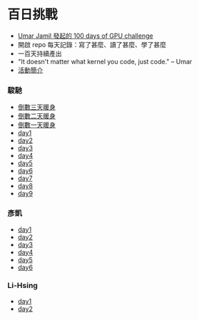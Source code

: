 # 百日挑戰

- [Umar Jamil 發起的 100 days of GPU challenge](https://github.com/hkproj/100-days-of-gpu/blob/main/CUDA.md)
- 開啟 repo 每天記錄：寫了甚麼、讀了甚麼、學了甚麼 
- 一百天持續產出
- "It doesn't matter what kernel you code, just code." – Umar
- [活動簡介](https://docs.google.com/presentation/d/1t322WsV8mq3heJAbSwq7WExUH3Ff5jaTyXeduDND8Xc/edit?slide=id.p#slide=id.p)

### 駿馳

- [倒數三天暖身](https://github.com/Tcc0403/gpu-100-days/tree/main/D-3)
- [倒數二天暖身](https://github.com/Tcc0403/gpu-100-days/tree/main/D-2)
- [倒數一天暖身](https://github.com/Tcc0403/gpu-100-days/tree/main/D-1)
- [day1](https://github.com/Tcc0403/gpu-100-days/tree/main/day001)
- [day2](https://github.com/Tcc0403/gpu-100-days/tree/main/day002)
- [day3](https://github.com/Tcc0403/gpu-100-days/tree/main/day003)
- [day4](https://github.com/Tcc0403/gpu-100-days/tree/main/day004)
- [day5](https://github.com/Tcc0403/gpu-100-days/tree/main/day005)
- [day6](https://github.com/Tcc0403/gpu-100-days/tree/main/day006)
- [day7](https://github.com/Tcc0403/gpu-100-days/tree/main/day007)
- [day8](https://github.com/Tcc0403/gpu-100-days/tree/main/day008)
- [day9](https://github.com/Tcc0403/gpu-100-days/tree/main/day009)

### 彥凱
- [day1](https://github.com/nigelzzz/gpu100day-challenge/tree/main/day1)
- [day2](https://github.com/nigelzzz/gpu100day-challenge/tree/main/day2)
- [day3](https://github.com/nigelzzz/gpu100day-challenge/tree/main/day3)
- [day4](https://github.com/nigelzzz/gpu100day-challenge/tree/main/day4)
- [day5](https://github.com/nigelzzz/gpu100day-challenge/tree/main/day5)
- [day6](https://github.com/nigelzzz/gpu100day-challenge/tree/main/day6)

### Li-Hsing

- [day1](https://austin362667.github.io/posts/gpu-notes-one/)
- [day2](https://github.com/austin362667/gpu-100-days/blob/main/day-2.md)
